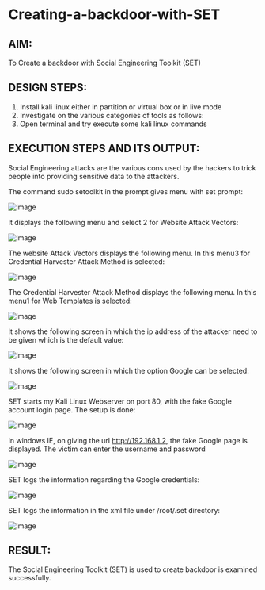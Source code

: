 # Creating-a-backdoor-with-SET

##  AIM:
To Create a backdoor with Social Engineering Toolkit (SET)

## DESIGN STEPS:
1) Install kali linux either in partition or virtual box or in live mode
2) Investigate on the various categories of tools as follows:
3) Open terminal and try execute some kali linux commands

## EXECUTION STEPS AND ITS OUTPUT:

Social Engineering attacks are the various cons used by the hackers to trick people into providing sensitive data to the attackers. 

The command sudo setoolkit in the prompt gives menu with set prompt:

![image](https://github.com/Monisha-11/creating-a-backdoor-with-SET/assets/93427240/72911488-bd84-487d-b87b-fb13a107dd1e)

It displays the following menu and select 2 for Website Attack Vectors:

![image](https://github.com/Monisha-11/creating-a-backdoor-with-SET/assets/93427240/0c19e322-a942-4cc1-99ed-b8455da43abf)

The website Attack Vectors displays the following menu. In this menu3 for Credential Harvester Attack Method is selected:

![image](https://github.com/Monisha-11/creating-a-backdoor-with-SET/assets/93427240/9548d003-27a3-4509-bd8d-b38967e27fc3)

The Credential Harvester Attack Method displays the following menu. In this menu1 for Web Templates is selected:

![image](https://github.com/Monisha-11/creating-a-backdoor-with-SET/assets/93427240/a6760b9d-8632-47ce-b295-9699e54f3a33)

It shows the following screen in which the ip address of the attacker need to be given which is the default value:

![image](https://github.com/Monisha-11/creating-a-backdoor-with-SET/assets/93427240/ab2f001d-d317-48cd-acb5-9de51c191fdc)

It shows the following screen in which the option Google can be selected:

![image](https://github.com/Monisha-11/creating-a-backdoor-with-SET/assets/93427240/7c15a2f5-9da0-49cf-a269-d57e411f8539)

SET starts my Kali Linux Webserver on port 80, with the fake Google account login page. The setup is done:

![image](https://github.com/Monisha-11/creating-a-backdoor-with-SET/assets/93427240/fc3120cc-0342-4a95-b2a6-d1951daf3219)

In windows IE, on giving the url http://192.168.1.2, the fake Google page is displayed. The victim can enter the username and password

![image](https://github.com/Monisha-11/creating-a-backdoor-with-SET/assets/93427240/1fb0bc90-0220-4dde-9aae-2cabc3873291)

SET logs the information regarding the Google credentials:

![image](https://github.com/Monisha-11/creating-a-backdoor-with-SET/assets/93427240/9457e41a-31e2-48a7-88d0-7c71afb30367)

SET logs the information in the xml file under /root/.set directory:

![image](https://github.com/Monisha-11/creating-a-backdoor-with-SET/assets/93427240/3c288818-d232-4d31-b09f-a1db311cbd94)


## RESULT:
The Social Engineering Toolkit (SET) is used to create backdoor is  examined successfully.
